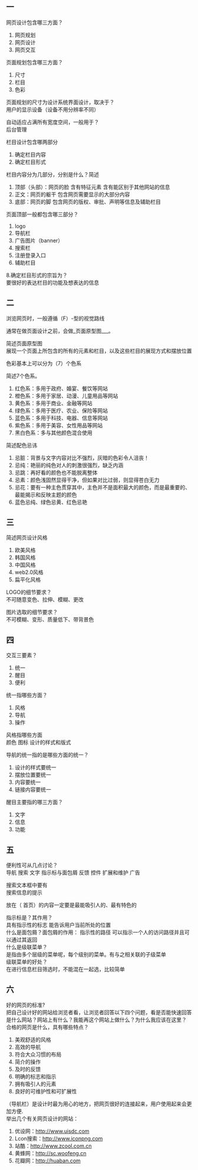 ## 一

网页设计包含哪三方面？
1. 网页规划  
2. 网页设计  
3. 网页交互  

页面规划包含哪三方面？
1. 尺寸
2. 栏目
3. 色彩  

页面规划的尺寸为设计系统界面设计，取决于？  
用户的显示设备（设备不用分辨率不同）  

自动适应占满所有宽度空间，一般用于？  
 后台管理  

栏目设计包含哪两部分  
1. 确定栏目内容
2. 确定栏目形式  

栏目内容分为几部分，分别是什么？简述  
1. 顶部（头部）：网页的脸  含有特征元素 含有能区别于其他网站的信息  
2. 正文：网页的躯干 包含网页需要显示的大部分内容  
3. 底部：网页的脚  包含网页的版权、审批、声明等信息及辅助栏目   

页面顶部一般都包含哪三部分？
1. logo
2. 导航栏
3. 广告图片（banner）
4. 搜索栏
5. 注册登录入口
6. 辅助栏目

8.确定栏目形式的宗旨为？  
要很好的表达栏目的功能及想表达的信息

## 二

浏览网页时，一般遵循（F）-型的视觉路线    
  
通常在做页面设计之前，会做_页面原型图___。  

简述页面原型图  
展现一个页面上所包含的所有的元素和栏目，以及这些栏目的展现方式和摆放位置  

色彩基本上可以分为（7）个色系    

简述7个色系。  
1. 红色系：多用于政府、婚宴、餐饮等网站
2. 橙色系：多用于家居、动漫、儿童用品等网站
3. 黄色系：多用于商业、金融等网站
4. 绿色系：多用于医疗、农业、保险等网站
5. 蓝色系：多用于科技、电器、信息等网站
6. 紫色系：多用于美容、女性用品等网站
7. 黑白色系：多与其他颜色混合使用  

简述配色忌讳  
1. 忌脏：背景与文字内容对比不强烈，灰暗的色彩令人沮丧！
2. 忌纯：艳丽的纯色对人的刺激很强烈，缺乏内涵
3. 忌跳：再好看的颜色也不能脱离整体
4. 忌素：颜色浅固然显得干净，但如果对比过弱，则显得苍白无力
5. 忌花：要有一种主色贯穿其中，主色并不是面积最大的颜色，而是最重要的、最能揭示和反映主题的颜色
6. 蓝色忌纯、绿色忌黄、红色忌艳  

## 三

简述网页设计风格  
1. 欧美风格
2. 韩国风格
3. 中国风格
4. web2.0风格
5. 扁平化风格  

LOGO的细节要求？  
不可随意变色、拉伸、模糊、更改  

图片选取的细节要求？  
不可模糊、变形、质量低下、带背景色  
## 四

交互三要素？  
1. 统一
2. 醒目
3. 便利  

统一指哪些方面？  
1. 风格
2. 导航
3. 操作

风格指哪些方面  
颜色 图标 设计的样式和版式   

导航的统一指的是哪些方面的统一？
1. 设计的样式要统一 
2. 摆放位置要统一 
3. 内容要统一  
4. 链接内容要统一

醒目主要指的哪三方面？  
1. 文字
2. 信息
3. 功能  

## 五

便利性可从几点讨论？  
导航 搜索 文字  指示标与面包屑 反馈 控件 扩展和维护  广告  

搜索文本框中要有  
搜索信息的提示

放在（ 首页）的内容一定要是最能吸引人的、最有特色的

指示标是？其作用？  
具有指示性的标志  能告诉用户当前所处的位置  
什么是面包屑？面包屑的作用： 
指示性的路径 可以指示一个人的访问路径并且可以通过其返回  
什么是级联菜单？  
是指由多个层级的菜单呢，每个级别的菜单。有与之相关联的子级菜单  
级联菜单的好处？  
在进行信息栏目筛选时，不能混在一起选，比较简单  
## 六

好的网页的标准?  
把自己设计好的网站给浏览者看，让浏览者回答以下四个问题，看是否能快速回答是什么网站？网站上有什么？我能再这个网站上做什么？为什么我应该在这里？
合格的网页是什么，具有哪些特点？
1. 美观舒适的风格
2. 高效的导航
3. 符合大众习惯的布局
4. 简介的操作
5. 及时的反馈
6. 明确的标志和指示
7. 拥有吸引人的元素 
8. 良好的可维护性和可扩展性  

（导航栏）是设计时最为用心的地方，把网页很好的连接起来，用户使用起来会更加方便.  
举出几个有关网页设计的网站：  
1. 优设网：http://www.uisdc.com
2. Lcon搜索：http://www.iconpng.com
3. 站酷：http://www.zcool.com.cn   
4. 黄蜂网：http://sc.woofeng.cn
5. 花瓣网：http://huaban.com
